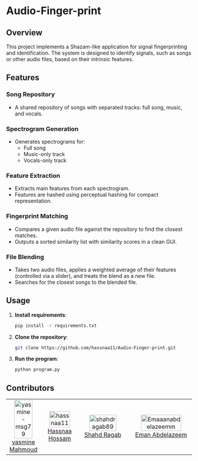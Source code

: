 # Audio-Finger-print

## Overview

This project implements a Shazam-like application for signal fingerprinting and identification. The system is designed to identify signals, such as songs or other audio files, based on their intrinsic features. 

## Features

### Song Repository
- A shared repository of songs with separated tracks: full song, music, and vocals.
  
### Spectrogram Generation
- Generates spectrograms for:
  - Full song
  - Music-only track
  - Vocals-only track

### Feature Extraction
- Extracts main features from each spectrogram.
- Features are hashed using perceptual hashing for compact representation.

### Fingerprint Matching
- Compares a given audio file against the repository to find the closest matches.
- Outputs a sorted similarity list with similarity scores in a clean GUI.

### File Blending
- Takes two audio files, applies a weighted average of their features (controlled via a slider), and treats the blend as a new file.
- Searches for the closest songs to the blended file.

## Usage

1. **Install requirements**:
   ```bash
   pip install -r requirements.txt
2. **Clone the repository**:
   ```bash
   git clone https://github.com/hassnaa11/Audio-Finger-print.git
2. **Run the program**:
   ```bash
   python program.py


## Contributors

<table align="center" width="100%">
  <tr>
    <td align="center" width="20%">
      <a href="https://github.com/yasmine-msg79">
        <img src="https://github.com/yasmine-msg79.png?size=100" style="width:80%;" alt="yasmine-msg79"/>
      </a>
      <br />
      <a href="https://github.com/yasmine-msg79">yasmine Mahmoud</a>
    </td>
    <td align="center" width="20%">
      <a href="https://github.com/hassnaa11">
        <img src="https://github.com/hassnaa11.png?size=100" style="width:80%;" alt="hassnaa11"/>
      </a>
      <br />
      <a href="https://github.com/hassnaa11">Hassnaa Hossam</a>
    </td>
    <td align="center" width="20%">
      <a href="https://github.com/shahdragab89">
        <img src="https://github.com/shahdragab89.png?size=100" style="width:80%;" alt="shahdragab89"/>
      </a>
      <br />
      <a href="https://github.com/shahdragab89">Shahd Ragab</a>
    </td>
   <td align="center" width="20%">
      <a href="https://github.com/Emaaanabdelazeemm">
        <img src="https://github.com/Emaaanabdelazeemm.png?size=100" style="width:80%;" alt="Emaaanabdelazeemm"/>
      </a>
      <br />
      <a href="https://github.com/Emaaanabdelazeemm">Eman Abdelazeem</a>
    </td>
   <td align="center" width="20%">
      <a href="https://github.com/Ayat-Tarek">
        <img src="https://github.com/Ayat-Tarek.png?size=100" style="width:80%;" alt="Ayat-Tarek"/>
      </a>
      <br />
      <a href="https://github.com/Ayat-Tarek">Ayat Tarek</a>
    </td>
  </tr>
</table>
